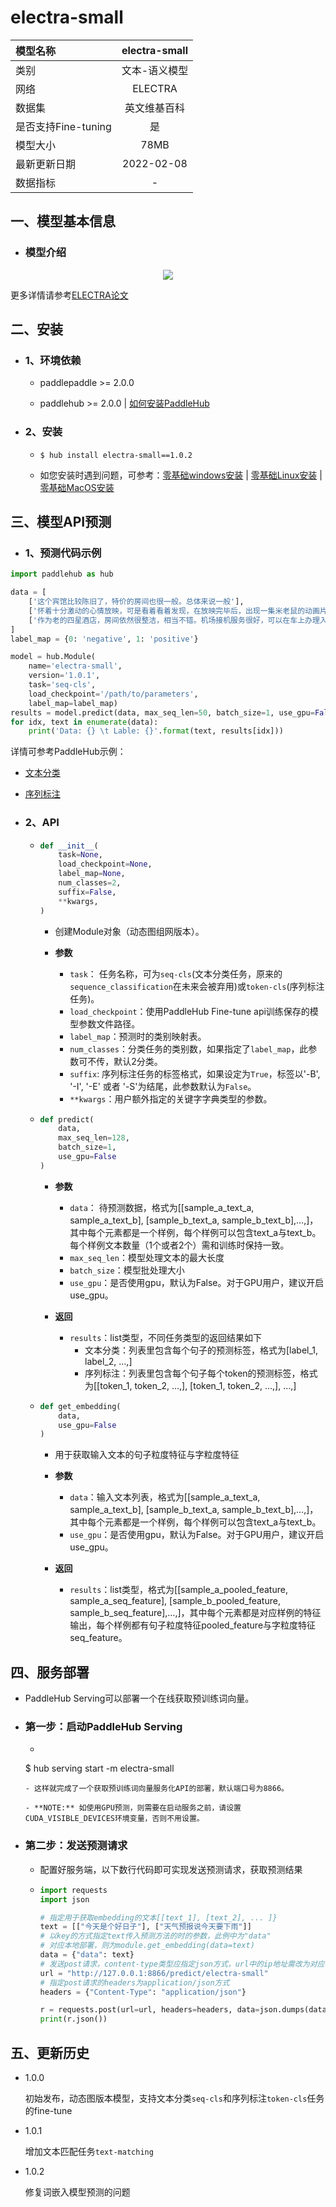 # electra-small
|模型名称|electra-small|
| :--- | :---: |
|类别|文本-语义模型|
|网络|ELECTRA|
|数据集|英文维基百科|
|是否支持Fine-tuning|是|
|模型大小|78MB|
|最新更新日期|2022-02-08|
|数据指标|-|

## 一、模型基本信息

- ### 模型介绍
<p align="center">
<img src="http://bj.bcebos.com/ibox-thumbnail98/1a5578bfbe1ad629035f7ad1eb3d0bce?authorization=bce-auth-v1%2Ffbe74140929444858491fbf2b6bc0935%2F2020-03-31T06%3A45%3A51Z%2F1800%2F%2F02b8749292f8ba1c606410d0e4e5dbabdf1d367d80da395887775d36424ac13e"  hspace='10'/> <br />
</p>

更多详情请参考[ELECTRA论文](https://openreview.net/pdf?id=r1xMH1BtvB)

## 二、安装

- ### 1、环境依赖

  - paddlepaddle >= 2.0.0

  - paddlehub >= 2.0.0    | [如何安装PaddleHub](../../../../docs/docs_ch/get_start/installation.rst)

- ### 2、安装

  - ```shell
    $ hub install electra-small==1.0.2
    ```
  - 如您安装时遇到问题，可参考：[零基础windows安装](../../../../docs/docs_ch/get_start/windows_quickstart.md)
 | [零基础Linux安装](../../../../docs/docs_ch/get_start/linux_quickstart.md) | [零基础MacOS安装](../../../../docs/docs_ch/get_start/mac_quickstart.md)

## 三、模型API预测

- ### 1、预测代码示例

```python
import paddlehub as hub

data = [
    ['这个宾馆比较陈旧了，特价的房间也很一般。总体来说一般'],
    ['怀着十分激动的心情放映，可是看着看着发现，在放映完毕后，出现一集米老鼠的动画片'],
    ['作为老的四星酒店，房间依然很整洁，相当不错。机场接机服务很好，可以在车上办理入住手续，节省时间。'],
]
label_map = {0: 'negative', 1: 'positive'}

model = hub.Module(
    name='electra-small',
    version='1.0.1',
    task='seq-cls',
    load_checkpoint='/path/to/parameters',
    label_map=label_map)
results = model.predict(data, max_seq_len=50, batch_size=1, use_gpu=False)
for idx, text in enumerate(data):
    print('Data: {} \t Lable: {}'.format(text, results[idx]))
```

详情可参考PaddleHub示例：
- [文本分类](../../../../demo/text_classification)
- [序列标注](../../../../demo/sequence_labeling)

- ### 2、API

  - ```python
    def __init__(
        task=None,
        load_checkpoint=None,
        label_map=None,
        num_classes=2,
        suffix=False,
        **kwargs,
    )
    ```

    - 创建Module对象（动态图组网版本）。

    - **参数**

      - `task`： 任务名称，可为`seq-cls`(文本分类任务，原来的`sequence_classification`在未来会被弃用)或`token-cls`(序列标注任务)。
      - `load_checkpoint`：使用PaddleHub Fine-tune api训练保存的模型参数文件路径。
      - `label_map`：预测时的类别映射表。
      - `num_classes`：分类任务的类别数，如果指定了`label_map`，此参数可不传，默认2分类。
      - `suffix`: 序列标注任务的标签格式，如果设定为`True`，标签以'-B', '-I', '-E' 或者 '-S'为结尾，此参数默认为`False`。
      - `**kwargs`：用户额外指定的关键字字典类型的参数。

  - ```python
    def predict(
        data,
        max_seq_len=128,
        batch_size=1,
        use_gpu=False
    )
    ```

    - **参数**

      - `data`： 待预测数据，格式为\[\[sample\_a\_text\_a, sample\_a\_text\_b\], \[sample\_b\_text\_a, sample\_b\_text\_b\],…,\]，其中每个元素都是一个样例，每个样例可以包含text\_a与text\_b。每个样例文本数量（1个或者2个）需和训练时保持一致。
      - `max_seq_len`：模型处理文本的最大长度
      - `batch_size`：模型批处理大小
      - `use_gpu`：是否使用gpu，默认为False。对于GPU用户，建议开启use_gpu。

    - **返回**

      - `results`：list类型，不同任务类型的返回结果如下
        - 文本分类：列表里包含每个句子的预测标签，格式为\[label\_1, label\_2, …,\]
        - 序列标注：列表里包含每个句子每个token的预测标签，格式为\[\[token\_1, token\_2, …,\], \[token\_1, token\_2, …,\], …,\]

  - ```python
    def get_embedding(
        data,
        use_gpu=False
    )
    ```

    - 用于获取输入文本的句子粒度特征与字粒度特征

    - **参数**

      - `data`：输入文本列表，格式为\[\[sample\_a\_text\_a, sample\_a\_text\_b\], \[sample\_b\_text\_a, sample\_b\_text\_b\],…,\]，其中每个元素都是一个样例，每个样例可以包含text\_a与text\_b。
      - `use_gpu`：是否使用gpu，默认为False。对于GPU用户，建议开启use_gpu。

    - **返回**

      - `results`：list类型，格式为\[\[sample\_a\_pooled\_feature, sample\_a\_seq\_feature\], \[sample\_b\_pooled\_feature, sample\_b\_seq\_feature\],…,\]，其中每个元素都是对应样例的特征输出，每个样例都有句子粒度特征pooled\_feature与字粒度特征seq\_feature。

## 四、服务部署

- PaddleHub Serving可以部署一个在线获取预训练词向量。

- ### 第一步：启动PaddleHub Serving

  - ```shell
  $ hub serving start -m electra-small
  ```
  - 这样就完成了一个获取预训练词向量服务化API的部署，默认端口号为8866。

  - **NOTE:** 如使用GPU预测，则需要在启动服务之前，请设置CUDA_VISIBLE_DEVICES环境变量，否则不用设置。

- ### 第二步：发送预测请求

  - 配置好服务端，以下数行代码即可实现发送预测请求，获取预测结果

  - ```python
    import requests
    import json

    # 指定用于获取embedding的文本[[text_1], [text_2], ... ]}
    text = [["今天是个好日子"], ["天气预报说今天要下雨"]]
    # 以key的方式指定text传入预测方法的时的参数，此例中为"data"
    # 对应本地部署，则为module.get_embedding(data=text)
    data = {"data": text}
    # 发送post请求，content-type类型应指定json方式，url中的ip地址需改为对应机器的ip
    url = "http://127.0.0.1:8866/predict/electra-small"
    # 指定post请求的headers为application/json方式
    headers = {"Content-Type": "application/json"}

    r = requests.post(url=url, headers=headers, data=json.dumps(data))
    print(r.json())
    ```

## 五、更新历史
* 1.0.0

  初始发布，动态图版本模型，支持文本分类`seq-cls`和序列标注`token-cls`任务的fine-tune

* 1.0.1

  增加文本匹配任务`text-matching`

* 1.0.2

  修复词嵌入模型预测的问题
